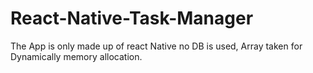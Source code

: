 # React-Native-Task-Manager
The App is only made up of react Native no DB is used, Array taken for Dynamically memory allocation.
